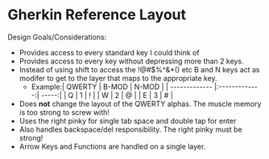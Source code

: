 # Gherkin Reference Layout

Design Goals/Considerations:

* Provides access to every standard key I could think of
* Provides access to every key without depressing more than 2 keys.
* Instead of using shift to access the !@#$%^&*() etc B and N keys act as modifer to get to the layer that maps to the appropriate key.
    * Example:| QWERTY        | B-MOD         | N-MOD |
              | ------------- |:-------------:| -----:|
              | Q             | 1             | !     |
              | W             | 2             | @     |
              | E             | 3             | #     |
* Does __not__ change the layout of the QWERTY alphas. The muscle memory is too strong to screw with!
* Uses the right pinky for single tab space and double tap for enter
* Also handles backspace/del responsibility. The right pinky must be strong!
* Arrow Keys and Functions are handled on a single layer.



